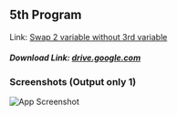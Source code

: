 ## 5th Program

Link: [Swap 2 variable without 3rd variable](https://github.com/Prashant-ranjan-singh-123/MyAllProgramsInOneRepo/tree/main/1\)%20C%20Language/5th)
##### Download Link: [drive.google.com](https://drive.google.com/file/d/1V8esO944zOZCQSNiN00rGsL3qHLoZWpW/view?usp=sharing)

### Screenshots (Output only 1)

![App Screenshot](https://raw.githubusercontent.com/Prashant-ranjan-singh-123/MyAllProgramsInOneRepo/main/1\)%20C%20Language/5th/Sample%20Photos/Screenshot_20220710_132837.png)
